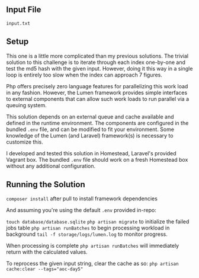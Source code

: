 ## Input File

`input.txt`

## Setup

This one is a little more complicated than my previous solutions. The trivial solution to this challenge is to iterate through each index one-by-one and test the md5 hash with the given input. However, doing it this way in a single loop is entirely too slow when the index can approach 7 figures.

Php offers precisely zero language features for parallelizing this work load in any fashion. However, the Lumen framework provides simple interfaces to external components that can allow such work loads to run parallel via a queuing system.

This solution depends on an external queue and cache available and defined in the runtime environment. The components are configured in the bundled `.env` file, and can be modified to fit your environment. Some knowledge of the Lumen (and Laravel) framework(s) is necessary to customize this.

I developed and tested this solution in Homestead, Laravel's provided Vagrant box. The bundled `.env` file should work on a fresh Homestead box without any additional configuration.

## Running the Solution

`composer install` after pull to install framework dependencies

And assuming you're using the default `.env` provided in-repo:

`touch database/database.sqlite`
`php artisan migrate` to initialize the failed jobs table
`php artisan runBatches` to begin processing workload in background
`tail -f storage/logs/lumen.log` to monitor progress.

When processing is complete `php artisan runBatches` will immediately return with the calculated values.

To reprocess the given input string, clear the cache as so: `php artisan cache:clear --tags="aoc-day5"`